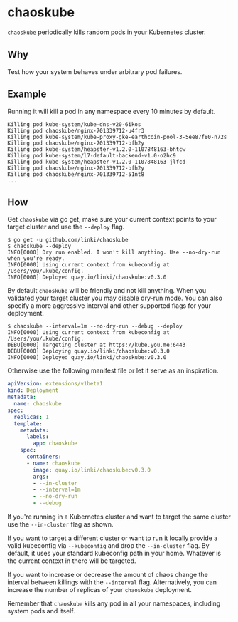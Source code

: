 # chaoskube

`chaoskube` periodically kills random pods in your Kubernetes cluster.

## Why

Test how your system behaves under arbitrary pod failures.

## Example

Running it will kill a pod in any namespace every 10 minutes by default.

```shell
Killing pod kube-system/kube-dns-v20-6ikos
Killing pod chaoskube/nginx-701339712-u4fr3
Killing pod kube-system/kube-proxy-gke-earthcoin-pool-3-5ee87f80-n72s
Killing pod chaoskube/nginx-701339712-bfh2y
Killing pod kube-system/heapster-v1.2.0-1107848163-bhtcw
Killing pod kube-system/l7-default-backend-v1.0-o2hc9
Killing pod kube-system/heapster-v1.2.0-1107848163-jlfcd
Killing pod chaoskube/nginx-701339712-bfh2y
Killing pod chaoskube/nginx-701339712-51nt8
...
```

## How

Get `chaoskube` via go get, make sure your current context points to your target cluster and use the `--deploy` flag.

```shell
$ go get -u github.com/linki/chaoskube
$ chaoskube --deploy
INFO[0000] Dry run enabled. I won't kill anything. Use --no-dry-run when you're ready.
INFO[0000] Using current context from kubeconfig at /Users/you/.kube/config.
INFO[0000] Deployed quay.io/linki/chaoskube:v0.3.0
```

By default `chaoskube` will be friendly and not kill anything. When you validated your target cluster you may disable dry-run mode. You can also specify a more aggressive interval and other supported flags for your deployment.

```shell
$ chaoskube --interval=1m --no-dry-run --debug --deploy
INFO[0000] Using current context from kubeconfig at /Users/you/.kube/config.
DEBU[0000] Targeting cluster at https://kube.you.me:6443
DEBU[0000] Deploying quay.io/linki/chaoskube:v0.3.0
INFO[0000] Deployed quay.io/linki/chaoskube:v0.3.0
```

Otherwise use the following manifest file or let it serve as an inspiration.

```yaml
apiVersion: extensions/v1beta1
kind: Deployment
metadata:
  name: chaoskube
spec:
  replicas: 1
  template:
    metadata:
      labels:
        app: chaoskube
    spec:
      containers:
      - name: chaoskube
        image: quay.io/linki/chaoskube:v0.3.0
        args:
        - --in-cluster
        - --interval=1m
        - --no-dry-run
        - --debug
```

If you're running in a Kubernetes cluster and want to target the same cluster use the `--in-cluster` flag as shown.

If you want to target a different cluster or want to run it locally provide a valid kubeconfig via `--kubeconfig` and drop the `--in-cluster` flag. By default, it uses your standard kubeconfig path in your home. Whatever is the current context in there will be targeted.

If you want to increase or decrease the amount of chaos change the interval between killings with the `--interval` flag. Alternatively, you can increase the number of replicas of your `chaoskube` deployment.

Remember that `chaoskube` kills any pod in all your namespaces, including system pods and itself.
